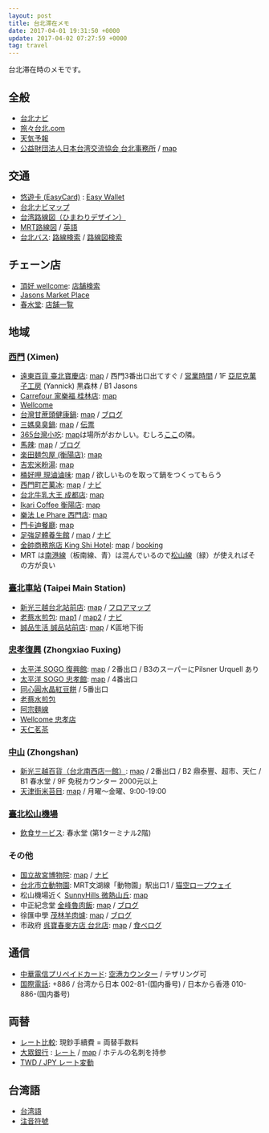 ```yaml
---
layout: post
title: 台北滞在メモ
date: 2017-04-01 19:31:50 +0000
update: 2017-04-02 07:27:59 +0000
tag: travel
---
```

台北滞在時のメモです。

## 全般 ##
* [台北ナビ](http://www.taipeinavi.com/)
* [旅々台北.com](http://www.tabitabi-taipei.com/)
* [天気予報](http://www.tenki.jp/world/5/88/58968.html)
* [公益財団法人日本台湾交流協会 台北事務所](https://www.koryu.or.jp/taipei/ez3_contents.nsf/Top) / [map](https://goo.gl/maps/dZAT9hyPsxG2)

## 交通 ##
* [悠遊卡 (EasyCard)](https://ja.wikipedia.org/wiki/%E6%82%A0%E9%81%8A%E3%82%AB%E3%83%BC%E3%83%89) : [Easy Wallet](http://nakazimachica.com/easy-wallet/)
* [台北ナビマップ](http://www.taipeinavi.com/home/all_map.html)
* [台湾路線図（ひまわりデザイン）](http://www.47rail.jp/data/routemap_taiwan_201703a_web.pdf)
* [MRT路線図](http://www.metro.taipei/ct.asp?xItem=78479152&CtNode=70089&mp=122035) / [英語](http://english.metro.taipei/ct.asp?xItem=1056373&CtNode=70241&mp=122036)
* [台北バス](http://www.5284.com.tw/): [路線検索](http://www.5284.com.tw/Dybus.aspx?Lang=En) / [路線図検索](https://ebus.gov.taipei/EBus)

## チェーン店 ##
* [頂好 wellcome](http://www.wellcome.com.tw/ENG/): [店舗検索](http://www.wellcome.com.tw/ENG/HOME/Store)
* [Jasons Market Place](http://www.jasons.com.tw/)
* [春水堂](http://chunshuitang.com.tw/): [店舗一覧](http://chunshuitang.com.tw/location.php?loc=1)

## 地域 ##

### [西門](https://ja.wikipedia.org/wiki/%E8%A5%BF%E9%96%80%E9%A7%85) (Ximen) ###

* [遠東百貨 臺北寶慶店](https://www.feds.com.tw/store/floor.aspx?store=24): [map](https://goo.gl/maps/gX3RivUPQjz) / 西門3番出口出てすぐ / [営業時間](https://www.feds.com.tw/store/info.aspx?store=24) / 1F [亞尼克菓子工房](http://www.yannick.com.tw/) (Yannick) 黒森林 / B1 Jasons
* [Carrefour 家樂福 桂林店](http://www.carrefour.com.tw/store/%E6%A1%82%E6%9E%97%E5%BA%97): [map](https://goo.gl/maps/TNFXBrche9r)
* [Wellcome](https://goo.gl/maps/RpTsEjnTEBo)
* [台灣甘蔗頭健康鍋](http://www.ipeen.com.tw/shop/44947-%E5%8F%B0%E7%81%A3%E7%94%98%E8%94%97%E9%A0%AD%E5%81%A5%E5%BA%B7%E9%8D%8B): [map](https://goo.gl/maps/jp7XvhL5kLs) / [ブログ](http://www.checkinnbali.com/kanna/2013/03/post-650.html)
* [三媽臭臭鍋](https://www.facebook.com/pages/%E4%B8%89%E5%AA%BD%E8%87%AD%E8%87%AD%E9%8D%8B%E8%A5%BF%E9%96%80%E5%BA%97/195990957095557): [map](https://goo.gl/maps/SBnjhMxXHtQ2) / [伝票](https://www.google.com/maps/place/%E4%B8%89%E5%AA%BD%E8%87%AD%E8%87%AD%E9%8D%8B/@25.042659,121.504854,3a,75y,90t/data=!3m8!1e2!3m6!1s-v3sMiQe619s%2FWN_g-P52YQI%2FAAAAAAABGB0%2FwppUZa2exqILRpnv6rIEVRInKW3ksPO6QCJkC!2e4!3e12!6s%2F%2Flh6.googleusercontent.com%2F-v3sMiQe619s%2FWN_g-P52YQI%2FAAAAAAABGB0%2FwppUZa2exqILRpnv6rIEVRInKW3ksPO6QCJkC%2Fw203-h270-k-no%2F!7i3024!8i4032!4m12!1m6!3m5!1s0x3442a90859efa725:0xa533dfff38651d55!2z5LiJ5aq96Iet6Iet6Y2L!8m2!3d25.0426424!4d121.5048373!3m4!1s0x3442a90859efa725:0xa533dfff38651d55!8m2!3d25.0426424!4d121.5048373!6m1!1e1)
* [365台灣小吃](http://www.ipeen.com.tw/shop/60586-365%E5%8F%B0%E7%81%A3%E5%B0%8F%E5%90%83): [map](https://goo.gl/maps/LqbaaBAUZn42)は場所がおかしい。むしろ[ここ](https://goo.gl/maps/VWV69shaWRH2)の隣。
* [馬辣](http://www.mala-1.com.tw/jp/location02.html): [map](https://goo.gl/maps/YXfkJgGtZzB2) / [ブログ](http://tontontaro.exblog.jp/21194936/)
* [楽田麺包屋 (衡陽店)](http://4travel.jp/overseas/area/asia/taiwan/taipei/restaurant/10501519/): [map](https://goo.gl/maps/uqL1Ho2ZxTm)
* [吉宏米粉湯](http://www.ipeen.com.tw/shop/1082330-%E5%90%89%E5%AE%8F%E7%B1%B3%E7%B2%89%E6%B9%AF-%E8%A5%BF%E9%96%80%E7%94%BA%E5%BA%97): [map](https://goo.gl/maps/1zWwfwZL3Vn)
* [桶好呷 現滷滷味](https://www.facebook.com/pages/%E6%A1%B6%E5%A5%BD%E5%91%B7%E7%8F%BE%E6%BB%B7%E6%BB%B7%E5%91%B3%E6%B0%B8%E5%BA%B7%E5%B4%91%E5%A4%A7%E5%BA%97/281739208670082): [map](https://goo.gl/maps/qPcD4ymPKLP2) / 欲しいものを取って鍋をつくってもらう
* [西門町芒菓冰](https://www.facebook.com/ice.mangotaipei/): [map](https://goo.gl/maps/8v8owem1sP12) / [ナビ](http://www.taipeinavi.com/food/830/)
* [台北牛乳大王 成都店](http://www.tmkchain.com.tw/htmlpage/stores.php): [map](https://goo.gl/maps/J2YS9qEgmS42)
* [Ikari Coffee 衡陽店](http://www.ikari.com.tw/store_detail.php?id=108): [map](https://goo.gl/maps/a6v5DDUnMpK2)
* [樂法 Le Phare 西門店](https://www.facebook.com/lepharedrink/): [map](https://goo.gl/maps/iFVimGn91N12)
* [門卡迪餐廳](https://www.facebook.com/mencady/): [map](https://goo.gl/maps/pwqsiBouWQz)
* [足強足體養生館](http://www.footstrength.com.tw/) / [map](https://goo.gl/maps/naPaSfvNu2L2) / [ナビ](http://www.taipeinavi.com/beauty/328/)
* [金帥商務旅店 King Shi Hotel](http://www.kingshi-hotel.com.tw/jp/main1.php): [map](https://goo.gl/maps/ov9fsRF6q9H2) / [booking](https://www.booking.com/hotel/tw/kingshi-taipei.ja.html)
* MRT は[南港線](https://ja.wikipedia.org/wiki/%E5%8F%B0%E5%8C%97%E6%8D%B7%E9%81%8B%E5%8D%97%E6%B8%AF%E7%B7%9A)（板南線、青）は混んでいるので[松山線](https://ja.wikipedia.org/wiki/%E5%8F%B0%E5%8C%97%E6%8D%B7%E9%81%8B%E6%9D%BE%E5%B1%B1%E7%B7%9A)（緑）が使えればその方が良い

### [臺北車站](https://ja.wikipedia.org/wiki/%E5%8F%B0%E5%8C%97%E9%A7%85) (Taipei Main Station) ###

* [新光三越台北站前店](http://www.skm.com.tw/Foreigner/ja/Foreign/Index): [map](https://goo.gl/maps/bXjrEECKSnS2) / [フロアマップ](http://www.skm.com.tw/Foreigner/ja/Foreign/Floor/9daa4b7d-1a00-4cb9-a429-8cb99050e88a#34eae523-c229-48e3-a434-2a19ab175d8a)
* [老蔡水煎包](https://www.facebook.com/pg/%E8%80%81%E8%94%A1%E6%B0%B4%E7%85%8E%E5%8C%85-284238398269982/about/): [map1](https://goo.gl/maps/F9nL4Hbq6cJ2) / [map2](https://goo.gl/maps/827MLjnwhMo) / [ナビ](http://www.taipeinavi.com/food/1028/)
* [誠品生活 誠品站前店](https://www.esliteliving.com/store/store.aspx?a=TW&l=b&storeno=201503090004): [map](https://goo.gl/maps/1SggobbgbA12) / K區地下街

### [忠孝復興](https://ja.wikipedia.org/wiki/%E5%BF%A0%E5%AD%9D%E5%BE%A9%E8%88%88%E9%A7%85) (Zhongxiao Fuxing) ###

* [太平洋 SOGO 復興館](https://www.sogo.com.tw/www/lang/jp/index03.aspx): [map](https://goo.gl/maps/HP9YU1HKWco) / 2番出口
/ B3のスーパーにPilsner Urquell あり
* [太平洋 SOGO 忠孝館](https://www.sogo.com.tw/www/lang/jp/index04.aspx): [map](https://goo.gl/maps/CWz5H9MA3dw) / 4番出口
* [同心圓水晶紅豆餅](https://goo.gl/maps/joTJfBTUdsS2) / 5番出口
* [老蔡水煎包](https://goo.gl/maps/hxjdFXQkHd92)
* [阿宗麵線](https://goo.gl/maps/sTV7STaz6Yp)
* [Wellcome 忠孝店](https://goo.gl/maps/azmRQdKKmNP2)
* [天仁茗茶](https://goo.gl/maps/TLYt6CHAmqx)

### [中山](https://ja.wikipedia.org/wiki/%E4%B8%AD%E5%B1%B1%E9%A7%85_(%E5%8F%B0%E5%8C%97%E5%B8%82)) (Zhongshan) ###

* [新光三越百貨（台北南西店一館）](http://www.skm.com.tw/Foreigner/ja/Foreign/Floor/9e7f2731-ff3c-4d18-b872-ebb2660528f5#444ca5a9-73f0-4540-989c-949d08c20ee7): [map](https://goo.gl/maps/EPtTvV9SM272) / 2番出口 / B2 鼎泰豐、超市、天仁 / B1 春水堂 / 9F 免税カウンター 2000元以上
* [天津街米苔目](facebook.com/pages/天津街米苔目/212898068724937): [map](https://goo.gl/maps/xkd5E344KM12) / 月曜〜金曜、9:00-19:00

### [臺北松山機場](http://www.tsa.gov.tw/tsa/ja/home.aspx) ###
* [飲食サービス](http://www.tsa.gov.tw/tsa/ja/psg_restaurants.aspx): 春水堂 (第1ターミナル2階)

### その他 ###

* [国立故宮博物院](https://www.npm.gov.tw/ja/Article.aspx): [map](https://goo.gl/maps/v9ZpBjMZJRC2) / [ナビ](http://www.taipeinavi.com/miru/5/)
* [台北市立動物園](http://www.taipeinavi.com/miru/17/): MRT文湖線「動物園」駅出口1 / [猫空ロープウェイ](http://www.taipeinavi.com/miru/127/)
* 松山機場近く [SunnyHills 微熱山丘](http://www.sunnyhills.com.tw/store/ja-jp/): [map](https://goo.gl/maps/LcY2Z9cKLbt)
* 中正紀念堂 [金峰魯肉飯](http://www.tabitabi-taipei.com/html/data/10435.html): [map](https://goo.gl/maps/uLgA3D8Zt3H2) / [ブログ](http://maeharakazuhiro.com/kinpou-ruro-fan/)
* 徐匯中學 [茂林羊肉爐](http://www.8898go.com/jenlaolin/): [map](https://goo.gl/maps/8PKRZ3PzVSK2) / [ブログ](http://tontontaro.exblog.jp/23443218/)
* 市政府 [呉寶春麥方店 台北店](http://wupaochun.com.tw/): [map](https://goo.gl/maps/fkNg6szFyJ32) / [食べログ](https://tabelog.com/taiwan/A5403/A540316/54000413/)

## 通信 ##

* [中華電信プリペイドカード](https://www.twgate.net/product_jp.html): [空港カウンター](https://www.twgate.net/description_jp.html) / テザリング可
* [国際電話](http://www.wtng.info/wtng-886-tw.html): +886 / 台湾から日本 002-81-(国内番号) / 日本から香港 010-886-(国内番号)

## 両替 ##
* [レート比較](http://www.findrate.tw/JPY/?type=JPY&order=in1&by=desc): 現鈔手續費 = 両替手数料
* [大眾銀行](http://www.tcbank.com.tw/) : [レート](http://www.tcbank.com.tw/tw/ExchangeRate/Current) / [map](https://goo.gl/maps/iKmDKNvFqyK2) / ホテルの名刺を持参
* [TWD / JPY レート変動](http://www.xe.com/ja/currencycharts/?from=TWD&to=JPY&view=1M)

## 台湾語 ##
* [台湾語](https://ja.wikipedia.org/wiki/%E5%8F%B0%E6%B9%BE%E8%AA%9E)
* [注音符號](https://ja.wikipedia.org/wiki/%E6%B3%A8%E9%9F%B3%E7%AC%A6%E5%8F%B7)

